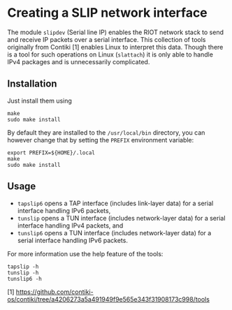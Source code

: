 # Creating a SLIP network interface

The module `slipdev` (Serial line IP) enables the RIOT network stack to
send and receive IP packets over a serial interface. This collection of
tools originally from Contiki [1] enables Linux to interpret this data.
Though there is a tool for such operations on Linux (`slattach`) it is
only able to handle IPv4 packages and is unnecessarily complicated.

## Installation

Just install them using

``` {.sh}
make
sudo make install
```

By default they are installed to the `/usr/local/bin` directory, you
can however change that by setting the `PREFIX` environment variable:

``` {.sh}
export PREFIX=${HOME}/.local
make
sudo make install
```

## Usage

- `tapslip6` opens a TAP interface (includes link-layer data) for
  a serial interface handling IPv6 packets,
- `tunslip` opens a TUN interface (includes network-layer data)
  for a serial interface handling IPv4 packets, and
- `tunslip6` opens a TUN interface (includes network-layer data)
  for a serial interface handling IPv6 packets.

For more information use the help feature of the tools:

``` {.sh}
tapslip -h
tunslip -h
tunslip6 -h
```

[1] https://github.com/contiki-os/contiki/tree/a4206273a5a491949f9e565e343f31908173c998/tools
